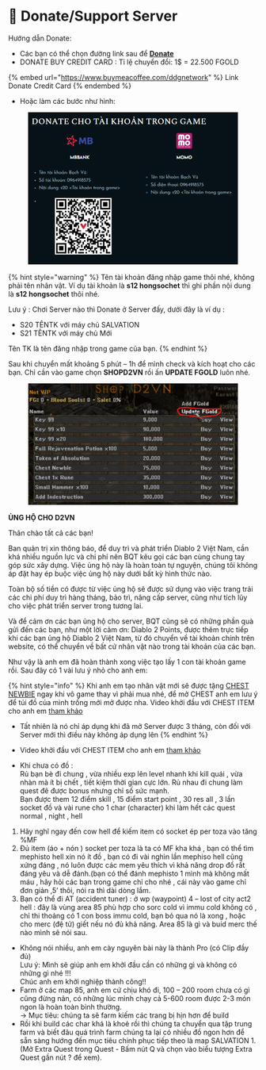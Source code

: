 # 🤝 Donate/Support Server

Hướng dẫn Donate:

* Các bạn có thể chọn đường link sau để [**Donate**](https://diablo2-vn.com/tm/donate/)
* DONATE BUY CREDIT CARD : Tỉ lệ chuyển đổi: 1$ = 22.500 FGOLD

{% embed url="https://www.buymeacoffee.com/ddgnetwork" %}
Link Donate Credit Card
{% endembed %}

* Hoặc làm các bước như hình:

<figure><img src="../.gitbook/assets/image (6) (1) (1).png" alt=""><figcaption></figcaption></figure>

{% hint style="warning" %}
Tên tài khoản đăng nhập game thôi nhé, không phải tên nhân vật. Ví dụ tài khoản là **s12 hongsochet**  thì ghi phần nội dung là **s12 hongsochet** thôi nhé.

Lưu ý : Chơi Server nào thì Donate ở Server đấy, dưới đây là ví dụ :

* S20 TÊNTK với máy chủ SALVATION
* S21 TÊNTK với máy chủ Mới

Tên TK là tên đăng nhập trong game của bạn.
{% endhint %}

Sau khi chuyển mất khoảng 5 phút – 1h để mình check và kích hoạt cho các bạn. Chỉ cần vào game chọn **SHOPD2VN** rồi ấn **UPDATE FGOLD** luôn nhé.

<figure><img src="../.gitbook/assets/image (7) (1) (1).png" alt=""><figcaption></figcaption></figure>

**ỦNG HỘ CHO D2VN**

Thân chào tất cả các bạn!

Ban quản trị xin thông báo, để duy trì và phát triển Diablo 2 Việt Nam, cần khá nhiều nguồn lực và chi phí nên BQT kêu gọi các bạn cùng chung tay góp sức xây dựng. Việc ủng hộ này là hoàn toàn tự nguyện, chúng tôi không áp đặt hay ép buộc việc ủng hộ này dưới bất kỳ hình thức nào.

Toàn bộ số tiền có được từ việc ủng hộ sẽ được sử dụng vào việc trang trải các chi phí duy trì hàng tháng, bảo trì, nâng cấp server, cũng như tích lũy cho việc phát triển server trong tương lai.

Và để cảm ơn các bạn ủng hộ cho server, BQT cũng sẽ có những phần quà gửi đến các bạn, như một lời cảm ơn: Diablo 2 Points, được thêm trực tiếp khi các bạn ủng hộ Diablo 2 Việt Nam, từ đó chuyển về tài khoản chính trên website, có thể chuyển về bất cứ nhân vật nào trong tài khoản của các bạn.



Như vậy là anh em đã hoàn thành xong việc tạo lấy 1 con tài khoản game rồi. Sau đây có 1 vài lưu ý nhỏ cho anh em:

{% hint style="info" %}
Khi anh em tạo nhân vật mới sẽ được tặng [CHEST NEWBIE](https://diablo2-vn.com/tm/vat-pham/chest-newbie-va-nhung-dieu-can-luu-y/) ngay khi vô game thay vì phải mua nhé, để mở CHEST anh em lưu ý để túi đồ của mình trống mới mở được nha. Video khởi đầu với CHEST ITEM cho anh em [tham khảo](https://www.youtube.com/playlist?list=PL6cS6t9UKFmXKR71uJ0sre1bF1-75KdUY)

* Tất nhiên là nó chỉ áp dụng khi đã mở Server được 3 tháng, còn đối với Server mới thì điều này không áp dụng lên
{% endhint %}

* Video khởi đầu với CHEST ITEM cho anh em [tham khảo](https://www.youtube.com/playlist?list=PL6cS6t9UKFmXKR71uJ0sre1bF1-75KdUY)
* Khi chưa có đồ :\
  Rủ bạn bè đi chung , vừa nhiều exp lên level nhanh khi kill quái , vừa nhàn mà ít bị chết , tiết kiệm thời gian cực lớn. Rủ nhau đi chung làm quest đê được bonus nhưng chỉ số sức mạnh.\
  Bạn được them 12 điểm skill , 15 điểm start point , 30 res all , 3 lần socket đồ và vài rune cho 1 char (character) khi làm hết các quest normal , night , hell

1. Hãy nghĩ ngay đến cow hell để kiếm item có socket ép per toza vào tăng %MF
2. Đủ item (áo + nón ) socket per toza là ta có MF kha khá , bạn có thể tìm mephisto hell xin nó ít đồ , bạn có đi vài nghìn lần mephiso hell cũng xứng đáng , nó luôn được các mem yêu thích vì khả năng drop đồ rất đáng yêu và dễ đánh.(bạn có thể đánh mephisto 1 mình mà không mất máu , hãy hỏi các bạn trong game chỉ cho nhé , cái này vào game chỉ đơn giản ,5’ thôi, nói ra thì dài dòng lắm.
3. Bạn có thể đi AT (accident tuner) : ở wp (waypoint) 4 – lost of city act2 hell : đây là vùng area 85 phù hợp cho sorc cold vì immu cold không có , chỉ thi thoảng có 1 con boss immu cold, bạn bỏ qua nó là xong , hoặc cho merc (đệ tử) giết nếu nó đủ khả năng. Area 85 là gì và buid merc thế nào mình sẽ nói sau.

* Không nói nhiều, anh em cày nguyên bài này là thành Pro (có Clip đầy đủ)\
  Lưu ý: Mình sẽ giúp anh em khởi đầu cần có những gì và không có những gì nhé !!!\
  Chúc anh em khởi nghiệp thành công!!
* Farm ở các map 85, anh em cứ chịu khó đi, 100 – 200 room chưa có gì cũng đừng nản, có những lúc mình chạy cả 5-600 room được 2-3 món ngon là hoàn toàn bình thường.\
  -> Mục tiêu: chúng ta sẽ farm kiếm các trang bị hịn hơn để build
* Rồi khi build các char khá là khoẻ rồi thì chúng ta chuyển qua tập trung farm và biết đâu quá trình farm chúng ta lại có nhiều đồ ngon hơn để sẵn sàng hướng đến mục tiêu chinh phục tiếp theo là map SALVATION 1. (Mở Extra Quest trong Quest - Bấm nút Q và chọn vào biểu tượng Extra Quest gần nút ? để xem).
